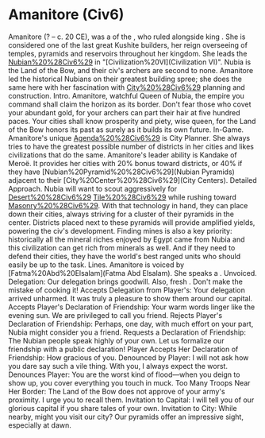 # Amanitore (Civ6)

Amanitore (? – c. 20 CE), was a of the , who ruled alongside king . She is considered one of the last great Kushite builders, her reign overseeing of temples, pyramids and reservoirs throughout her kingdom. She leads the [Nubian%20%28Civ6%29](Nubians) in "[Civilization%20VI](Civilization VI)".
Nubia is the Land of the Bow, and their civ's archers are second to none. Amanitore led the historical Nubians on their greatest building spree; she does the same here with her fascination with [City%20%28Civ6%29](city) planning and construction.
Intro.
 Amanitore, watchful Queen of Nubia, the empire you command shall claim the horizon as its border. Don't fear those who covet your abundant gold, for your archers can part their hair at five hundred paces. Your cities shall know prosperity and piety, wise queen, for the Land of the Bow honors its past as surely as it builds its own future.
In-Game.
Amanitore's unique [Agenda%20%28Civ6%29](agenda) is City Planner. She always tries to have the greatest possible number of districts in her cities and likes civilizations that do the same.
Amanitore's leader ability is Kandake of Meroë. It provides her cities with 20% bonus toward districts, or 40% if they have [Nubian%20Pyramid%20%28Civ6%29](Nubian Pyramids) adjacent to their [City%20Center%20%28Civ6%29](City Centers).
Detailed Approach.
Nubia will want to scout aggressively for [Desert%20%28Civ6%29](desert) [Tile%20%28Civ6%29](tiles) while rushing toward [Masonry%20%28Civ6%29](Masonry). With that technology in hand, they can place down their cities, always striving for a cluster of their pyramids in the center. Districts placed next to these pyramids will provide amplified yields, powering the civ's development. Finding mines is also a key priority: historically all the mineral riches enjoyed by Egypt came from Nubia and this civilization can get rich from minerals as well. And if they need to defend their cities, they have the world's best ranged units who should easily be up to the task.
Lines.
Amanitore is voiced by [Fatma%20Abd%20Elsalam](Fatma Abd Elsalam). She speaks a .
Unvoiced.
Delegation: Our delegation brings goodwill. Also, fresh . Don't make the mistake of cooking it!
Accepts Delegation from Player's: Your delegation arrived unharmed. It was truly a pleasure to show them around our capital.
Accepts Player's Declaration of Friendship: Your warm words linger like the evening sun. We are privileged to call you friend.
Rejects Player's Declaration of Friendship: Perhaps, one day, with much effort on your part, Nubia might consider you a friend.
Requests a Declaration of Friendship: The Nubian people speak highly of your own. Let us formalize our friendship with a public declaration!
Player Accepts Her Declaration of Friendship: How gracious of you.
Denounced by Player: I will not ask how you dare say such a vile thing. With you, I always expect the worst.
Denounces Player: You are the worst kind of flood—when you deign to show up, you cover everything you touch in muck.
Too Many Troops Near Her Border: The Land of the Bow does not approve of your army's proximity. I urge you to recall them.
Invitation to Capital: I will tell you of our glorious capital if you share tales of your own.
Invitation to City: While nearby, might you visit our city? Our pyramids offer an impressive sight, especially at dawn.